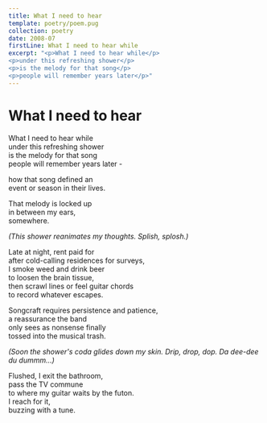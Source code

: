```yaml
---
title: What I need to hear
template: poetry/poem.pug
collection: poetry
date: 2008-07
firstLine: What I need to hear while
excerpt: "<p>What I need to hear while</p>
<p>under this refreshing shower</p>
<p>is the melody for that song</p>
<p>people will remember years later</p>"
---
```


# What I need to hear

What I need to hear while  
under this refreshing shower  
is the melody for that song  
people will remember years later -  

how that song defined an  
event or season in their lives.  

That melody is locked up  
in between my ears,  
somewhere.  

_(This shower reanimates my thoughts.
Splish, splosh.)_

Late at night, rent paid for  
after cold-calling residences for surveys,  
I smoke weed and drink beer  
to loosen the brain tissue,  
then scrawl lines or feel guitar chords  
to record whatever escapes.  

Songcraft requires persistence and patience,  
a reassurance the band  
only sees as nonsense finally  
tossed into the musical trash.  

_(Soon the shower's coda glides down my skin.
Drip, drop, dop. Da dee-dee du dummm...)_

Flushed, I exit the bathroom,  
pass the TV commune  
to where my guitar waits by the futon.  
I reach for it,  
buzzing with a tune.

